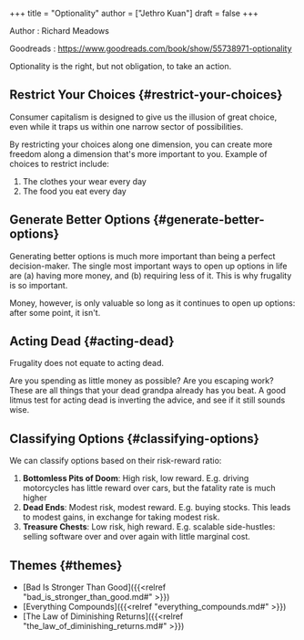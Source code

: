 +++
title = "Optionality"
author = ["Jethro Kuan"]
draft = false
+++

Author
: Richard Meadows

Goodreads
: <https://www.goodreads.com/book/show/55738971-optionality>

Optionality is the right, but not obligation, to take an action.


## Restrict Your Choices {#restrict-your-choices}

Consumer capitalism is designed to give us the illusion of great choice, even
while it traps us within one narrow sector of possibilities.

By restricting your choices along one dimension, you can create more freedom
along a dimension that's more important to you. Example of choices to restrict
include:

1.  The clothes your wear every day
2.  The food you eat every day


## Generate Better Options {#generate-better-options}

Generating better options is much more important than being a perfect
decision-maker. The single most important ways to open up options in life are
(a) having more money, and (b) requiring less of it. This is why frugality is so
important.

Money, however, is only valuable so long as it continues to open up options:
after some point, it isn't.


## Acting Dead {#acting-dead}

Frugality does not equate to acting dead.

Are you spending as little money as possible? Are you escaping work? These are
all things that your dead grandpa already has you beat. A good litmus test for
acting dead is inverting the advice, and see if it still sounds wise.


## Classifying Options {#classifying-options}

We can classify options based on their risk-reward ratio:

1.  **Bottomless Pits of Doom**: High risk, low reward. E.g. driving motorcycles
    has little reward over cars, but the fatality rate is much higher
2.  **Dead Ends**: Modest risk, modest reward. E.g. buying stocks. This leads to
    modest gains, in exchange for taking modest risk.
3.  **Treasure Chests**: Low risk, high reward. E.g. scalable side-hustles: selling
    software over and over again with little marginal cost.


## Themes {#themes}

-   [Bad Is Stronger Than Good]({{<relref "bad_is_stronger_than_good.md#" >}})
-   [Everything Compounds]({{<relref "everything_compounds.md#" >}})
-   [The Law of Diminishing Returns]({{<relref "the_law_of_diminishing_returns.md#" >}})